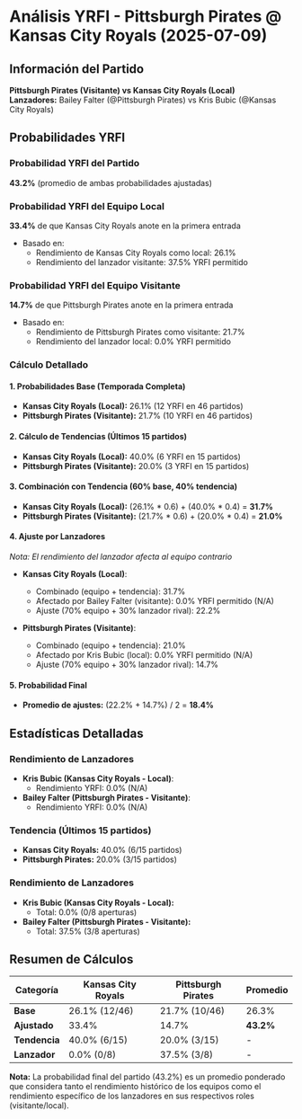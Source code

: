 # Análisis YRFI - Pittsburgh Pirates @ Kansas City Royals (2025-07-09)

## Información del Partido
**Pittsburgh Pirates (Visitante) vs Kansas City Royals (Local)**  
**Lanzadores:** Bailey Falter (@Pittsburgh Pirates) vs Kris Bubic (@Kansas City Royals)

## Probabilidades YRFI

### Probabilidad YRFI del Partido
**43.2%** (promedio de ambas probabilidades ajustadas)

### Probabilidad YRFI del Equipo Local
**33.4%** de que Kansas City Royals anote en la primera entrada
- Basado en:
  - Rendimiento de Kansas City Royals como local: 26.1%
  - Rendimiento del lanzador visitante: 37.5% YRFI permitido

### Probabilidad YRFI del Equipo Visitante
**14.7%** de que Pittsburgh Pirates anote en la primera entrada
- Basado en:
  - Rendimiento de Pittsburgh Pirates como visitante: 21.7%
  - Rendimiento del lanzador local: 0.0% YRFI permitido

### Cálculo Detallado

#### 1. Probabilidades Base (Temporada Completa)
- **Kansas City Royals (Local):** 26.1% (12 YRFI en 46 partidos)
- **Pittsburgh Pirates (Visitante):** 21.7% (10 YRFI en 46 partidos)

#### 2. Cálculo de Tendencias (Últimos 15 partidos)
- **Kansas City Royals (Local):** 40.0% (6 YRFI en 15 partidos)
- **Pittsburgh Pirates (Visitante):** 20.0% (3 YRFI en 15 partidos)

#### 3. Combinación con Tendencia (60% base, 40% tendencia)
- **Kansas City Royals (Local):** (26.1% * 0.6) + (40.0% * 0.4) = **31.7%**
- **Pittsburgh Pirates (Visitante):** (21.7% * 0.6) + (20.0% * 0.4) = **21.0%**

#### 4. Ajuste por Lanzadores
*Nota: El rendimiento del lanzador afecta al equipo contrario*

- **Kansas City Royals (Local)**:
  - Combinado (equipo + tendencia): 31.7%
  - Afectado por Bailey Falter (visitante): 0.0% YRFI permitido (N/A)
  - Ajuste (70% equipo + 30% lanzador rival): 22.2%

- **Pittsburgh Pirates (Visitante)**:
  - Combinado (equipo + tendencia): 21.0%
  - Afectado por Kris Bubic (local): 0.0% YRFI permitido (N/A)
  - Ajuste (70% equipo + 30% lanzador rival): 14.7%

#### 5. Probabilidad Final
- **Promedio de ajustes:** (22.2% + 14.7%) / 2 = **18.4%**

## Estadísticas Detalladas


### Rendimiento de Lanzadores
- **Kris Bubic (Kansas City Royals - Local)**:
  - Rendimiento YRFI: 0.0% (N/A)
- **Bailey Falter (Pittsburgh Pirates - Visitante)**:
  - Rendimiento YRFI: 0.0% (N/A)
### Tendencia (Últimos 15 partidos)
- **Kansas City Royals:** 40.0% (6/15 partidos)
- **Pittsburgh Pirates:** 20.0% (3/15 partidos)

### Rendimiento de Lanzadores
- **Kris Bubic (Kansas City Royals - Local):**
  - Total: 0.0% (0/8 aperturas)
- **Bailey Falter (Pittsburgh Pirates - Visitante):**
  - Total: 37.5% (3/8 aperturas)

## Resumen de Cálculos
| Categoría | Kansas City Royals   | Pittsburgh Pirates   | Promedio |
|-----------|----------------------|----------------------|----------|
| **Base** | 26.1% (12/46) | 21.7% (10/46) | 26.3% |
| **Ajustado** | 33.4% | 14.7% | **43.2%** |
| **Tendencia** | 40.0% (6/15) | 20.0% (3/15) | - |
| **Lanzador** | 0.0% (0/8) | 37.5% (3/8) | - |

**Nota:** La probabilidad final del partido (43.2%) es un promedio ponderado que considera tanto el rendimiento histórico de los equipos como el rendimiento específico de los lanzadores en sus respectivos roles (visitante/local).
